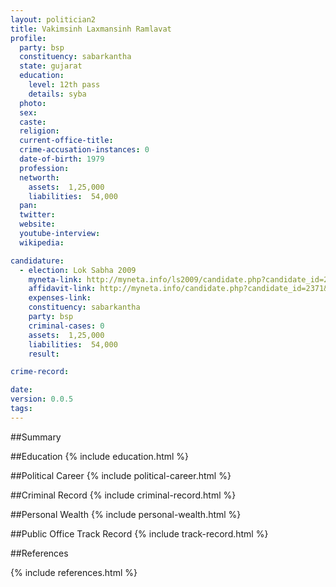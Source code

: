 ```yaml
---
layout: politician2
title: Vakimsinh Laxmansinh Ramlavat
profile: 
  party: bsp
  constituency: sabarkantha
  state: gujarat
  education: 
    level: 12th pass
    details: syba
  photo: 
  sex: 
  caste: 
  religion: 
  current-office-title: 
  crime-accusation-instances: 0
  date-of-birth: 1979
  profession: 
  networth: 
    assets:  1,25,000
    liabilities:  54,000
  pan: 
  twitter: 
  website: 
  youtube-interview: 
  wikipedia: 

candidature: 
  - election: Lok Sabha 2009
    myneta-link: http://myneta.info/ls2009/candidate.php?candidate_id=2371
    affidavit-link: http://myneta.info/candidate.php?candidate_id=2371&scan=original
    expenses-link: 
    constituency: sabarkantha 
    party: bsp
    criminal-cases: 0
    assets:  1,25,000
    liabilities:  54,000
    result:  

crime-record: 

date: 
version: 0.0.5
tags: 
---
```

##Summary


##Education
{% include education.html %}


##Political Career
{% include political-career.html %}


##Criminal Record
{% include criminal-record.html %}


##Personal Wealth
{% include personal-wealth.html %}


##Public Office Track Record
{% include track-record.html %}


##References


{% include references.html %}
